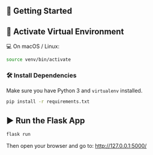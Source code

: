 ## 🚀 Getting Started

## 🔧 Activate Virtual Environment
 💻 On macOS / Linux:
```bash
source venv/bin/activate
```

### 🛠️ Install Dependencies

Make sure you have Python 3 and `virtualenv` installed.

```bash
pip install -r requirements.txt
```

## ▶️ Run the Flask App
```bash
flask run
```

Then open your browser and go to:
http://127.0.0.1:5000/
